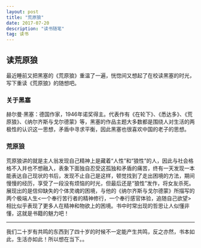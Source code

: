 ```yaml
---
layout: post
title: "荒原狼"
date: 2017-07-20 
description: "读书随笔"
tag: 读书 
---  
```

## 读荒原狼
最近睡前又把黑塞的《荒原狼》重温了一遍，恍惚间又想起了在校读黑塞的时光，写下重读《荒原狼》的随想吧。
### 关于黑塞
赫尔曼·黑塞：德国作家，1946年诺奖得主。代表作有《在轮下》、《悉达多》、《荒原狼》、《纳尔齐斯与戈尔德蒙》等，黑塞的作品主题大多数都是围绕人对生活的两极性的认识这一思想，矛盾中寻求平衡，因此黑塞也很喜欢中国的老子的思想。
### 荒原狼
荒原狼讲的就是主人翁发现自己精神上是藏着“人性”和“狼性”的人，因此与社会格格不入并也不想融入，表象下面独自忍受这孤独和矛盾的痛苦，终有一天发现一本能表达自己现状的书后，发现不止自己是这样，顿觉找到了走出困境的方法，期间慢慢的经历，享受了一段没有烦恼的时光，但最后还是“狼性”发作，将女友杀死。展现出的是信仰缺失的个体灵魂的困境，与他的《纳尔齐斯与戈尔德蒙》所描写的两个极端人生<一个奉行苦行者的精神修行，一个奉行感官体验，追随自己欲望>相比似乎表现了更多人在精神和物欲上的困境。书中时常出现的哲思让人似懂非懂，这就是书籍的魅力吧！

----------

我们二十岁有共鸣的东西到了四十岁的时候不一定能产生共鸣，反之亦然，书本如此，生活亦如此！所以想在当下。。
